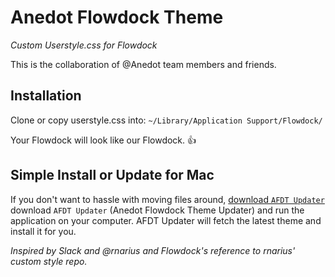 # Anedot Flowdock Theme
*Custom Userstyle.css for Flowdock*

This is the collaboration of @Anedot team members and friends.

## Installation

Clone or copy userstyle.css into:
`~/Library/Application Support/Flowdock/`

Your Flowdock will look like our Flowdock. :+1:

## Simple Install or Update for Mac

If you don't want to hassle with moving files around, [download `AFDT Updater`](https://www.dropbox.com/sh/ig88ajs4ahizzm1/AACmckmqnLdVybWMyxaQsxF9a?dl=1 "Download `AFDT Updater`") download `AFDT Updater` (Anedot Flowdock Theme Updater) and run the application on your computer. AFDT Updater will fetch the latest theme and install it for you.

*Inspired by Slack and @rnarius and Flowdock's reference to rnarius' custom style repo.*
